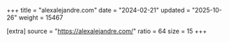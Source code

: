+++
title = "alexalejandre.com"
date = "2024-02-21"
updated = "2025-10-26"
weight = 15467

[extra]
source = "https://alexalejandre.com/"
ratio = 64
size = 15
+++
